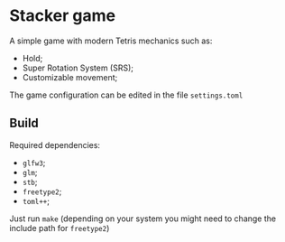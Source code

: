 # Stacker game

A simple game with modern Tetris mechanics such as:

- Hold;
- Super Rotation System (SRS);
- Customizable movement;

The game configuration can be edited in the file `settings.toml`

## Build

Required dependencies: 
- `glfw3`;
- `glm`;
- `stb`;
- `freetype2`;
- `toml++`;

Just run `make` (depending on your system you might need to change the include path for `freetype2`)
